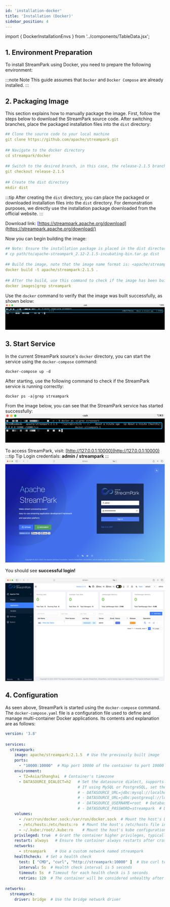 ```yaml
---
id: 'installation-docker'  
title: 'Installation (Docker)'  
sidebar_position: 4
---
```


import { DockerInstallationEnvs } from '../components/TableData.jsx';

## 1. Environment Preparation

To install StreamPark using Docker, you need to prepare the following environment:

<DockerInstallationEnvs></DockerInstallationEnvs>

:::note Note
This guide assumes that `Docker` and `Docker Compose` are already installed.
:::

## 2. Packaging  Image

This section explains how to manually package the image. First, follow the steps below to download the StreamPark source code. After switching branches, place the packaged installation files into the `dist` directory:

```yaml
## Clone the source code to your local machine
git clone https://github.com/apache/streampark.git

## Navigate to the docker directory
cd streampark/docker

## Switch to the desired branch, in this case, the release-2.1.5 branch
git checkout release-2.1.5

## Create the dist directory
mkdir dist
```
:::tip
After creating the `dist` directory, you can place the packaged or downloaded installation files into the `dist` directory. For demonstration purposes, we directly use the installation package downloaded from the official website.
:::

Download link: <u><font color='blue'>[https://streampark.apache.org/download](https://streampark.apache.org/download/)</font></u>

Now you can begin building the image:

```yaml
## Note: Ensure the installation package is placed in the dist directory
# cp path/to/apache-streampark_2.12-2.1.5-incubating-bin.tar.gz dist

## Build the image, note that the image name format is: <apache/streampark>:<version>, ensure to include the "."
docker build -t apache/streampark:2.1.5 .

## After the build, use this command to check if the image has been built successfully
docker images|grep streampark
```

Use the `docker` command to verify that the image was built successfully, as shown below:
![docker_build_success](/doc/image/quick-start/docker_build_success.png)

## 3. Start Service

In the current StreamPark source's `docker` directory, you can start the service using the `docker-compose` command:

```shell
docker-compose up -d
```

After starting, use the following command to check if the StreamPark service is running correctly:

```shell
docker ps -a|grep streampark
```

From the image below, you can see that the StreamPark service has started successfully:
![docker_start_success](/doc/image/quick-start/docker_start_success.png)

To access StreamPark, visit: [http://127.0.0.1:10000](http://127.0.0.1:10000)
:::tip Tip
Login credentials: <strong> admin / streampark </strong>
:::
![login-page](/doc/image/quick-start/login_page.png)

You should see **successful login!**

![login-success](/doc/image/quick-start/login_success.png)

## 4. Configuration

As seen above, StreamPark is started using the `docker-compose` command. The `docker-compose.yaml` file is a configuration file used to define and manage multi-container Docker applications. Its contents and explanation are as follows:

```yaml
version: '3.8'  

services: 
  streampark:
    image: apache/streampark:2.1.5  # Use the previously built image
    ports:
      - "10000:10000"  # Map port 10000 of the container to port 10000 of the host to allow access to the service on that port
    environment:
      - TZ=Asia/Shanghai  # Container's timezone
      - DATASOURCE_DIALECT=h2   # Set the datasource dialect, supports h2, mysql, pgsql, currently set to h2
                                # If using MySQL or PostgreSQL, set the following parameters:
                                # - DATASOURCE_URL=jdbc:mysql://localhost:3306/streampark?useSSL=false&useUnicode=true&characterEncoding=UTF-8&allowPublicKeyRetrieval=false&useJDBCCompliantTimezoneShift=true&useLegacyDatetimeCode=false&serverTimezone=GMT%2B8
                                # - DATASOURCE_URL=jdbc:postgresql://localhost:5432/streampark?stringtype=unspecified
                                # - DATASOURCE_USERNAME=root  # Database username
                                # - DATASOURCE_PASSWORD=streampark  # Database password
    volumes:
      - /var/run/docker.sock:/var/run/docker.sock  # Mount the host's Docker socket inside the container to allow interaction with Docker
      - /etc/hosts:/etc/hosts:ro  # Mount the host's /etc/hosts file inside the container, read-only access
      - ~/.kube:/root/.kube:ro    # Mount the host's kube configuration directory inside the container to access the Kubernetes cluster
    privileged: true  # Grant the container higher privileges, typically for scenarios requiring interaction with host resources
    restart: always   # Ensure the container always restarts after crashes or host reboots
    networks:
      - streampark    # Use a custom network named streampark
    healthcheck:  # Set a health check
      test: [ "CMD", "curl", "http://streampark:10000" ]  # Use curl to check if port 10000 of the container is accessible
      interval: 5s  # Health check interval is 5 seconds
      timeout: 5s  # Timeout for each health check is 5 seconds
      retries: 120  # The container will be considered unhealthy after 120 failed health checks

networks:
  streampark:
    driver: bridge  # Use the bridge network driver
```